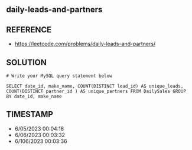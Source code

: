 ## daily-leads-and-partners

## REFERENCE

- https://leetcode.com/problems/daily-leads-and-partners/

## SOLUTION

``` MySQL
# Write your MySQL query statement below

SELECT date_id, make_name, COUNT(DISTINCT lead_id) AS unique_leads, COUNT(DISTINCT partner_id ) AS unique_partners FROM DailySales GROUP BY date_id, make_name

```


## TIMESTAMP

- 6/05/2023 00:04:18
- 6/06/2023 00:03:32
- 6/106/2023 00:03:36
